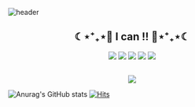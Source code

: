 ![header](https://capsule-render.vercel.app/api?type=waving&color=auto&height=300&section=header&text=Directrix%20Baek&fontSize=90) 

<h2 align="center">☾⋆⁺₊⋆💙 I can !! 💙⋆⁺₊⋆☾</h2>
<p align="center">
  <p align="center"><img src="https://img.shields.io/badge/Python-3776AB?style=flat-square&logo=Python&logoColor=white"/></a>  <img src="https://img.shields.io/badge/JAVA-007396?style=flat-square&logo=JAVA&logoColor=white"/></a> <img src="https://img.shields.io/badge/Raspberry Pi-C51A4A?style=flat-square&logo=RaspberryPi&logoColor=white"/></a> <img src="https://img.shields.io/badge/Arduino-00979D?style=flat-square&logo=Arduino&logoColor=white"/></a> <img src="https://img.shields.io/badge/Android-3DDC84?style=flat-square&logo=Android&logoColor=white"/></a>
</p>
<h2 align="tools"></h2>
<p align="center">
  <p align="center"><img src="https://img.shields.io/badge/OpenCV-5C3EE8?style=flat-square&logo=OpenCV&logoColor=white"/></a>
</p>



![Anurag's GitHub stats](https://github-readme-stats.vercel.app/api?username=baekmani&show_icons=true&theme=merko)
[![Hits](https://hits.seeyoufarm.com/api/count/incr/badge.svg?url=https%3A%2F%2Fgithub.com%2Fbaekmani%2Fhit-counter&count_bg=%233E3F3E&title_bg=%23555555&icon=&icon_color=%23E7E7E7&title=hits&edge_flat=false)](https://hits.seeyoufarm.com)
